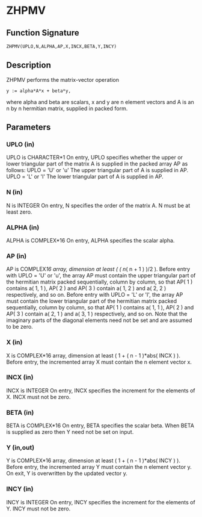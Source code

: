 # ZHPMV

## Function Signature

```fortran
ZHPMV(UPLO,N,ALPHA,AP,X,INCX,BETA,Y,INCY)
```

## Description


 ZHPMV  performs the matrix-vector operation

    y := alpha*A*x + beta*y,

 where alpha and beta are scalars, x and y are n element vectors and
 A is an n by n hermitian matrix, supplied in packed form.

## Parameters

### UPLO (in)

UPLO is CHARACTER*1 On entry, UPLO specifies whether the upper or lower triangular part of the matrix A is supplied in the packed array AP as follows: UPLO = 'U' or 'u' The upper triangular part of A is supplied in AP. UPLO = 'L' or 'l' The lower triangular part of A is supplied in AP.

### N (in)

N is INTEGER On entry, N specifies the order of the matrix A. N must be at least zero.

### ALPHA (in)

ALPHA is COMPLEX*16 On entry, ALPHA specifies the scalar alpha.

### AP (in)

AP is COMPLEX*16 array, dimension at least ( ( n*( n + 1 ) )/2 ). Before entry with UPLO = 'U' or 'u', the array AP must contain the upper triangular part of the hermitian matrix packed sequentially, column by column, so that AP( 1 ) contains a( 1, 1 ), AP( 2 ) and AP( 3 ) contain a( 1, 2 ) and a( 2, 2 ) respectively, and so on. Before entry with UPLO = 'L' or 'l', the array AP must contain the lower triangular part of the hermitian matrix packed sequentially, column by column, so that AP( 1 ) contains a( 1, 1 ), AP( 2 ) and AP( 3 ) contain a( 2, 1 ) and a( 3, 1 ) respectively, and so on. Note that the imaginary parts of the diagonal elements need not be set and are assumed to be zero.

### X (in)

X is COMPLEX*16 array, dimension at least ( 1 + ( n - 1 )*abs( INCX ) ). Before entry, the incremented array X must contain the n element vector x.

### INCX (in)

INCX is INTEGER On entry, INCX specifies the increment for the elements of X. INCX must not be zero.

### BETA (in)

BETA is COMPLEX*16 On entry, BETA specifies the scalar beta. When BETA is supplied as zero then Y need not be set on input.

### Y (in,out)

Y is COMPLEX*16 array, dimension at least ( 1 + ( n - 1 )*abs( INCY ) ). Before entry, the incremented array Y must contain the n element vector y. On exit, Y is overwritten by the updated vector y.

### INCY (in)

INCY is INTEGER On entry, INCY specifies the increment for the elements of Y. INCY must not be zero.

